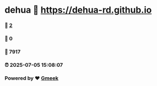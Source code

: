 # dehua :link: https://dehua-rd.github.io 
### :page_facing_up: [2](https://dehua-rd.github.io/tag.html) 
### :speech_balloon: 0 
### :hibiscus: 7917 
### :alarm_clock: 2025-07-05 15:08:07 
### Powered by :heart: [Gmeek](https://github.com/Meekdai/Gmeek)
